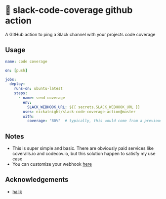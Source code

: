# :jeans: slack-code-coverage github action

A GitHub action to ping a Slack channel with your projects code coverage

## Usage
```yaml
name: code coverage

on: [push]

jobs:
  deploy:
    runs-on: ubuntu-latest
    steps:
      - name: send coverage
        env:
          SLACK_WEBHOOK_URL: ${{ secrets.SLACK_WEBHOOK_URL }}
        uses: nickatnight/slack-code-coverage-action@master
        with:
          coverage: "80%"  # typically, this would come from a previous step as an env var
```

## Notes
- This is super simple and basic. There are obviously paid services like coveralls.io and codecov.io, but this solution happen to satisfy my use case
- You can customize your webhook [here](https://my.slack.com/services/new/incoming-webhook/)

## Acknowledgements
- [halik](https://github.com/ironhalik)

